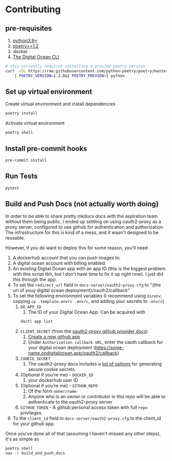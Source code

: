 # Contributing

## pre-requisites

1. [python3.9+](https://realpython.com/installing-python/)
2. [poetry>=1.2](https://python-poetry.org/docs/master/#installation)
3. docker
4. [The Digital Ocean CLI](https://docs.digitalocean.com/reference/doctl/how-to/install/)

```sh
# this currently requires installing a preview poetry version
curl -sSL https://raw.githubusercontent.com/python-poetry/poetry/master/install-poetry.py \
    | POETRY_VERSION=1.2.0a2 POETRY_PREVIEW=1 python -
```

## Set up virtual environment

Create virtual environment and install dependencies

```sh
poetry install
```

Activate virtual environment

```sh
poetry shell
```

## Install pre-commit hooks

```sh
pre-commit install
```

## Run Tests

```sh
pytest
```

## Build and Push Docs (not actually worth doing)

In order to be able to share pretty mkdocs docs with the aspiration team without them being public, I ended up settling on using oauth2-proxy as a proxy server, configured to use github for authentication and authorization. The infrastructure for this is kind of a mess, and it wasn't designed to be reusable.

However, if you do want to deploy this for some reason, you'll need

1. A dockerhub account that you can push images to.
2. A digital ocean account with billing enabled.
3. An existing Digital Ocean app with an app ID (this is the biggest problem with this script tbh, but I don't have time to fix it up right now). I just did this through the app.
4. To set the `redirect_url` field in `docs-server/oauth2-proxy.cfg` to "{the url of youy digital ocean deployment}/oauth2/callback"
5. To set the following environment variables (I recommend using `direnv`, copying `cp .template.envrc .envrc`, and adding your secrets to `.envrc`)
    1. `DO_APP_ID`
        1. The ID of your Digital Ocean App. Can be acquired with
        ```sh
        doctl app list
        ```
    2. `CLIENT_SECRET` (from the [oauth2-proxy github provider docs](https://oauth2-proxy.github.io/oauth2-proxy/docs/configuration/oauth_provider/#github-auth-provider))
        1. [Create a new github app](https://github.com/settings/developers)
        2. Under `Authorization callback URL`, enter the oauth callback for your digital ocean deployment (https://some-name.ondigitalocean.app/oauth2/callback)
    3. `COOKIE_SECRET`
        1. The oauth2-proxy docs includes a [list of options](https://oauth2-proxy.github.io/oauth2-proxy/docs/configuration/overview#generating-a-cookie-secret) for generating secure cookie secrets
    4. (Optional if you're me) - `DOCKER_ID`
        1. your dockerhub user ID
    5. (Optional if you're me) - `GITHUB_REPO`
        1. Of the form `owner/name`
        2. Anyone who is an _owner_ or _contributor_ in this repo will be able to authenticate to the oauth2-proxy server
    6. `GITHUB_TOKEN` - A github personal access token with full `repo` privileges.
6. To the `client_id` field in `docs-server/oauth2-proxy.cfg` to the client_id for your github app.

Once you've done all of that (assuming I haven't missed any other steps), it's as simple as

```sh
poetry shell
nox -s build_and_push_docs
```
